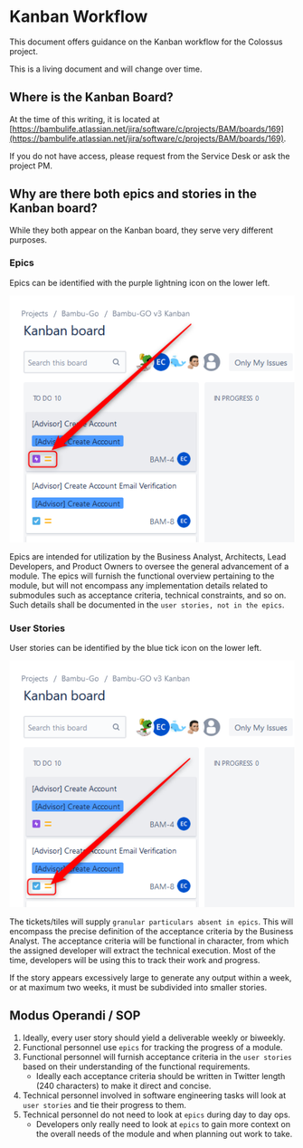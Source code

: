 # Kanban Workflow

This document offers guidance on the Kanban workflow for the Colossus project.

This is a living document and will change over time.

## Where is the Kanban Board?

At the time of this writing, it is located at [https://bambulife.atlassian.net/jira/software/c/projects/BAM/boards/169](https://bambulife.atlassian.net/jira/software/c/projects/BAM/boards/169).

If you do not have access, please request from the Service Desk or ask the project PM.

## Why are there both epics and stories in the Kanban board?

While they both appear on the Kanban board, they serve very different purposes.

### Epics

Epics can be identified with the purple lightning icon on the lower left.

![Epic Kanban Tile](epic-kanban-tile.png)

Epics are intended for utilization by the Business Analyst, Architects, Lead Developers, and Product Owners to oversee the general advancement of a module. 
The epics will furnish the functional overview pertaining to the module, but will not encompass any implementation details related to submodules such as acceptance criteria, technical constraints, and so on. 
Such details shall be documented in the `user stories, not in the epics`.

### User Stories

User stories can be identified by the blue tick icon on the lower left.

![User Story Kanban Tile](user-story-kanban-tile.png)

The tickets/tiles will supply `granular particulars absent in epics`. 
This will encompass the precise definition of the acceptance criteria by the Business Analyst. 
The acceptance criteria will be functional in character, from which the assigned developer will extract the technical execution.
Most of the time, developers will be using this to track their work and progress.

If the story appears excessively large to generate any output within a week, or at maximum two weeks, it must be subdivided into smaller stories. 

## Modus Operandi / SOP

1. Ideally, every user story should yield a deliverable weekly or biweekly.
2. Functional personnel use `epics` for tracking the progress of a module.
3. Functional personnel will furnish acceptance criteria in the `user stories` based on their understanding of the functional requirements.
   - Ideally each acceptance criteria should be written in Twitter length (240 characters) to make it direct and concise.
4. Technical personnel involved in software engineering tasks will look at `user stories` and tie their progress to them.
5. Technical personnel do not need to look at `epics` during day to day ops.
   - Developers only really need to look at `epics` to gain more context on the overall needs of the module and when planning out work to take.
